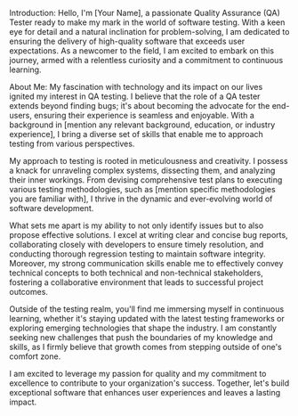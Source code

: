Introduction:
Hello, I'm [Your Name], a passionate Quality Assurance (QA) Tester ready to make my mark in the world of software testing. With a keen eye for detail and a natural inclination for problem-solving, I am dedicated to ensuring the delivery of high-quality software that exceeds user expectations. As a newcomer to the field, I am excited to embark on this journey, armed with a relentless curiosity and a commitment to continuous learning.

About Me:
My fascination with technology and its impact on our lives ignited my interest in QA testing. I believe that the role of a QA tester extends beyond finding bugs; it's about becoming the advocate for the end-users, ensuring their experience is seamless and enjoyable. With a background in [mention any relevant background, education, or industry experience], I bring a diverse set of skills that enable me to approach testing from various perspectives.

My approach to testing is rooted in meticulousness and creativity. I possess a knack for unraveling complex systems, dissecting them, and analyzing their inner workings. From devising comprehensive test plans to executing various testing methodologies, such as [mention specific methodologies you are familiar with], I thrive in the dynamic and ever-evolving world of software development.

What sets me apart is my ability to not only identify issues but to also propose effective solutions. I excel at writing clear and concise bug reports, collaborating closely with developers to ensure timely resolution, and conducting thorough regression testing to maintain software integrity. Moreover, my strong communication skills enable me to effectively convey technical concepts to both technical and non-technical stakeholders, fostering a collaborative environment that leads to successful project outcomes.

Outside of the testing realm, you'll find me immersing myself in continuous learning, whether it's staying updated with the latest testing frameworks or exploring emerging technologies that shape the industry. I am constantly seeking new challenges that push the boundaries of my knowledge and skills, as I firmly believe that growth comes from stepping outside of one's comfort zone.

I am excited to leverage my passion for quality and my commitment to excellence to contribute to your organization's success. Together, let's build exceptional software that enhances user experiences and leaves a lasting impact.
